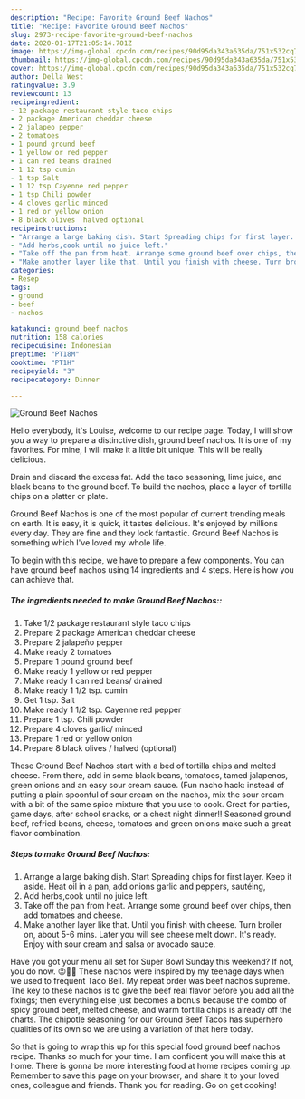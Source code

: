 ```yaml
---
description: "Recipe: Favorite Ground Beef Nachos"
title: "Recipe: Favorite Ground Beef Nachos"
slug: 2973-recipe-favorite-ground-beef-nachos
date: 2020-01-17T21:05:14.701Z
image: https://img-global.cpcdn.com/recipes/90d95da343a635da/751x532cq70/ground-beef-nachos-recipe-main-photo.jpg
thumbnail: https://img-global.cpcdn.com/recipes/90d95da343a635da/751x532cq70/ground-beef-nachos-recipe-main-photo.jpg
cover: https://img-global.cpcdn.com/recipes/90d95da343a635da/751x532cq70/ground-beef-nachos-recipe-main-photo.jpg
author: Della West
ratingvalue: 3.9
reviewcount: 13
recipeingredient:
- 12 package restaurant style taco chips
- 2 package American cheddar cheese
- 2 jalapeo pepper
- 2 tomatoes
- 1 pound ground beef
- 1 yellow or red pepper
- 1 can red beans drained
- 1 12 tsp cumin
- 1 tsp Salt
- 1 12 tsp Cayenne red pepper
- 1 tsp Chili powder
- 4 cloves garlic minced
- 1 red or yellow onion
- 8 black olives  halved optional
recipeinstructions:
- "Arrange a large baking dish. Start Spreading chips for first layer. Keep it aside. Heat oil in a pan, add onions garlic and peppers, sautéing,"
- "Add herbs,cook until no juice left."
- "Take off the pan from heat. Arrange some ground beef over chips, then add tomatoes and cheese."
- "Make another layer like that. Until you finish with cheese. Turn broiler on, about 5-6 mins. Later you will see cheese melt down. It&#39;s ready. Enjoy with sour cream and salsa or avocado sauce."
categories:
- Resep
tags:
- ground
- beef
- nachos

katakunci: ground beef nachos
nutrition: 158 calories
recipecuisine: Indonesian
preptime: "PT18M"
cooktime: "PT1H"
recipeyield: "3"
recipecategory: Dinner

---
```



![Ground Beef Nachos](https://img-global.cpcdn.com/recipes/90d95da343a635da/751x532cq70/ground-beef-nachos-recipe-main-photo.jpg)

Hello everybody, it's Louise, welcome to our recipe page. Today, I will show you a way to prepare a distinctive dish, ground beef nachos. It is one of my favorites. For mine, I will make it a little bit unique. This will be really delicious.

Drain and discard the excess fat. Add the taco seasoning, lime juice, and black beans to the ground beef. To build the nachos, place a layer of tortilla chips on a platter or plate.

Ground Beef Nachos is one of the most popular of current trending meals on earth. It is easy, it is quick, it tastes delicious. It's enjoyed by millions every day. They are fine and they look fantastic. Ground Beef Nachos is something which I've loved my whole life.


To begin with this recipe, we have to prepare a few components. You can have ground beef nachos using 14 ingredients and 4 steps. Here is how you can achieve that.

##### The ingredients needed to make Ground Beef Nachos::

1. Take 1/2 package restaurant style taco chips
1. Prepare 2 package American cheddar cheese
1. Prepare 2 jalapeño pepper
1. Make ready 2 tomatoes
1. Prepare 1 pound ground beef
1. Make ready 1 yellow or red pepper
1. Make ready 1 can red beans/ drained
1. Make ready 1 1/2 tsp. cumin
1. Get 1 tsp. Salt
1. Make ready 1 1/2 tsp. Cayenne red pepper
1. Prepare 1 tsp. Chili powder
1. Prepare 4 cloves garlic/ minced
1. Prepare 1 red or yellow onion
1. Prepare 8 black olives / halved (optional)


These Ground Beef Nachos start with a bed of tortilla chips and melted cheese. From there, add in some black beans, tomatoes, tamed jalapenos, green onions and an easy sour cream sauce. (Fun nacho hack: instead of putting a plain spoonful of sour cream on the nachos, mix the sour cream with a bit of the same spice mixture that you use to cook. Great for parties, game days, after school snacks, or a cheat night dinner!! Seasoned ground beef, refried beans, cheese, tomatoes and green onions make such a great flavor combination. 

##### Steps to make Ground Beef Nachos:

1. Arrange a large baking dish. Start Spreading chips for first layer. Keep it aside. Heat oil in a pan, add onions garlic and peppers, sautéing,
1. Add herbs,cook until no juice left.
1. Take off the pan from heat. Arrange some ground beef over chips, then add tomatoes and cheese.
1. Make another layer like that. Until you finish with cheese. Turn broiler on, about 5-6 mins. Later you will see cheese melt down. It&#39;s ready. Enjoy with sour cream and salsa or avocado sauce.


Have you got your menu all set for Super Bowl Sunday this weekend? If not, you do now. 😉👊🏻 These nachos were inspired by my teenage days when we used to frequent Taco Bell. My repeat order was beef nachos supreme. The key to these nachos is to give the beef real flavor before you add all the fixings; then everything else just becomes a bonus because the combo of spicy ground beef, melted cheese, and warm tortilla chips is already off the charts. The chipotle seasoning for our Ground Beef Tacos has superhero qualities of its own so we are using a variation of that here today. 

So that is going to wrap this up for this special food ground beef nachos recipe. Thanks so much for your time. I am confident you will make this at home. There is gonna be more interesting food at home recipes coming up. Remember to save this page on your browser, and share it to your loved ones, colleague and friends. Thank you for reading. Go on get cooking!
